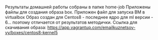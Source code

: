 Результаты домашней работы собраны в папке home-job
Приложены файлы для создания образа box.
Приложен файл для запуска ВМ в virtualbox
Образ создан для Centos8 - последнее ядро для ml версии - 6...
поэтому отличается от результатов методички.
Ссылка для скачивания образа:
https://app.vagrantup.com/emailkuznetsov-vy/boxes/centos8-kernel5
